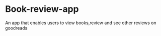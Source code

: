 # Book-review-app
An app that enables users to view books,review and see other reviews on goodreads
